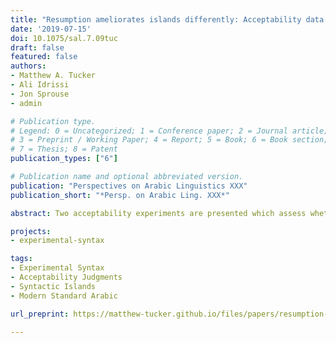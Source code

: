 ```yaml
---
title: "Resumption ameliorates islands differently: Acceptability data from Modern Standard Arabic"
date: '2019-07-15'
doi: 10.1075/sal.7.09tuc
draft: false
featured: false
authors:
- Matthew A. Tucker
- Ali Idrissi
- Jon Sprouse
- admin

# Publication type.
# Legend: 0 = Uncategorized; 1 = Conference paper; 2 = Journal article;
# 3 = Preprint / Working Paper; 4 = Report; 5 = Book; 6 = Book section;
# 7 = Thesis; 8 = Patent
publication_types: ["6"]

# Publication name and optional abbreviated version.
publication: "Perspectives on Arabic Linguistics XXX"
publication_short: "*Persp. on Arabic Ling. XXX*"

abstract: Two acceptability experiments are presented which assess whether resumptive pronouns freely alternate with gaps and/or ameliorate island violation effects in _wh_-questions in Modern Standard Arabic. Both experiments test Complex Noun Phrase Constraint violations, adjunct island violations, and _whether_ island violations. The results indicate that resumption is largely only acceptable with structurally complex DP fillers (_which_-NP) and is generally preferred to gapped structures in long-distance dependencies. Resumption is also shown to ameliorate the grammatical component of some island violations (adjunct and _whether_ islands), but in different quantitative amounts across different islands. The overall pic- ture which emerges is one in which resumption is quantitatively, but perhaps not qualitatively, helpful in repairing grammatical constraint violations in Modern Standard Arabic.

projects:
- experimental-syntax

tags:
- Experimental Syntax
- Acceptability Judgments
- Syntactic Islands
- Modern Standard Arabic

url_preprint: https://matthew-tucker.github.io/files/papers/resumption-islansds-arabic-acceptability.pdf

---
```

